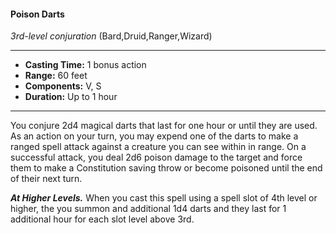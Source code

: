 #### Poison Darts
*3rd-level conjuration* (Bard,Druid,Ranger,Wizard)
___
- **Casting Time:** 1 bonus action
- **Range:** 60 feet
- **Components:** V, S
- **Duration:** Up to 1 hour
---
You conjure 2d4 magical darts that last for one hour or until they are used. As an action on your turn, you may expend one of the darts to make a ranged spell attack against a creature you can see within in range. On a successful attack, you deal 2d6 poison damage to the target and force them to make a Constitution saving throw or become poisoned until the end of their next turn.

***At Higher Levels.*** When you cast this spell using a spell slot of 4th level or higher, the you summon and additional 1d4 darts and they last for 1 additional hour for each slot level above 3rd.
